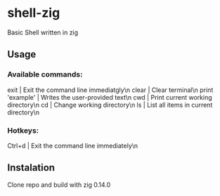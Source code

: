 # shell-zig
Basic Shell written in zig

## Usage

### Available commands:
exit                   | Exit the command line immediatgly\n
clear                  | Clear terminal\n
print 'example'        | Writes the user-provided text\n
cwd                    | Print current working directory\n
cd                     | Change working directory\n
ls                     | List all items in current directory\n

### Hotkeys:
Ctrl+d                 | Exit the command line immediately\n


## Instalation

Clone repo and build with zig 0.14.0
